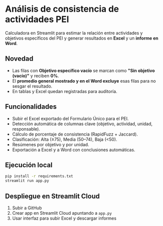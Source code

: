 
# Análisis de consistencia de actividades PEI

Calculadora en Streamlit para estimar la relación entre actividades y objetivos específicos del PEI y generar resultados en **Excel** y un **informe en Word**.

## Novedad
- Las filas con **Objetivo específico vacío** se marcan como **"Sin objetivo (vacío)"** y reciben **0%**.
- El **promedio general mostrado y en el Word excluye** esas filas para no sesgar el resultado.
- En tablas y Excel quedan registradas para auditoría.

## Funcionalidades
- Subir el Excel exportado del Formulario Único para el PEI.
- Detección automática de columnas clave (objetivo, actividad, unidad, responsable).
- Cálculo de porcentaje de consistencia (RapidFuzz + Jaccard).
- Clasificación: Alta (≥75), Media (50–74), Baja (<50).
- Resúmenes por objetivo y por unidad.
- Exportación a Excel y a Word con conclusiones automáticas.

## Ejecución local
```bash
pip install -r requirements.txt
streamlit run app.py
```

## Despliegue en Streamlit Cloud
1. Subir a GitHub
2. Crear app en Streamlit Cloud apuntando a `app.py`
3. Usar interfaz para subir Excel y descargar informes
